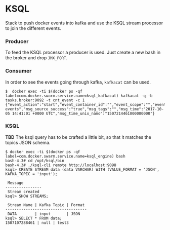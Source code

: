 # KSQL
Stack to push docker events into kafka and use the KSQL stream processor to join the different events.

### Producer

To feed the KSQL processor a producer is used. Just create a new bash in the broker and drop `JMX_PORT`.

### Consumer

In order to see the events going through kafka, `kafkacat` can be used.

```
$  docker exec -ti $(docker ps -qf label=com.docker.swarm.service.name=ksql_kafkacat) kafkacat -q -b tasks.broker:9092 -t cnt_event -c 1
{"event_action":"start","event_container_id":"","event_scope":"","event_type":"container","msg_base_version":"0.1.8","msg_id":"","msg_message":"container.start","msg_source_id":"0","msg_source_path":"docker-events","msg_source_success":"true","msg_tags":"","msg_time":"2017-10-05 14:41:01 +0000 UTC","msg_time_unix_nano":"1507214461000000000"}
```
### KSQL

**TBD** The ksql query has to be crafted a little bit, so that it matches the topics JSON schema.

```
$ docker exec -ti $(docker ps -qf label=com.docker.swarm.service.name=ksql_engine) bash
bash-4.3# cd /opt/ksql/bin
bash-4.3# ./ksql-cli remote http://localhost:9098
ksql> CREATE STREAM data (data VARCHAR) WITH (VALUE_FORMAT = 'JSON', KAFKA_TOPIC = 'input');

 Message
----------------
 Stream created
ksql> SHOW STREAMS;

 Stream Name | Kafka Topic | Format
------------------------------------
 DATA        | input       | JSON
ksql> SELECT * FROM data;
1507107288461 | null | test3
```

